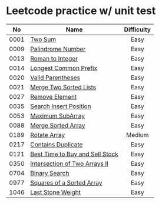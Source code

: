 # Leetcode practice w/ unit test

|  No  | Name                                                                                          | Difficulty |
|:----:|-----------------------------------------------------------------------------------------------|:----------:|
| 0001 | [Two Sum](src/main/java/leetcode/easy/TwoSum.java)                                            |    Easy    |
| 0009 | [Palindrome Number](src/main/java/leetcode/easy/PalindromeNumber.java)                        |    Easy    |  
| 0013 | [Roman to Integer](src/main/java/leetcode/easy/RomanToInteger.java)                           |    Easy    |  
| 0014 | [Longest Common Prefix](src/main/java/leetcode/easy/LongestCommonPrefix.java)                 |    Easy    |  
| 0020 | [Valid Parentheses](src/main/java/leetcode/easy/ValidParentheses.java)                        |    Easy    |
| 0021 | [Merge Two Sorted Lists](src/main/java/leetcode/easy/MergeTwoSortedLists.java)                |    Easy    |
| 0027 | [Remove Element](src/main/java/leetcode/easy/RemoveElement.java)                              |    Easy    |
| 0035 | [Search Insert Position](src/main/java/leetcode/easy/SearchInsertPosition.java)               |    Easy    |
| 0053 | [Maximum SubArray](src/main/java/leetcode/easy/MaximumSubArray.java)                          |    Easy    |
| 0088 | [Merge Sorted Array](src/main/java/leetcode/easy/MergeSortedArray.java)                       |    Easy    |
| 0189 | [Rotate Array](src/main/java/leetcode/easy/RotateArray.java)                                  |   Medium   |
| 0217 | [Contains Duplicate](src/main/java/leetcode/easy/ContainsDuplicate.java)                      |    Easy    |
| 0121 | [Best Time to Buy and Sell Stock](src/main/java/leetcode/easy/BestTimeToBuyAndSellStock.java) |    Easy    |
| 0350 | [Intersection of Two Arrays II](src/main/java/leetcode/easy/IntersectionOfTwoArrays2.java)    |    Easy    |
| 0704 | [Binary Search](src/main/java/leetcode/easy/BinarySearch.java)                                |    Easy    |            
| 0977 | [Squares of a Sorted Array](src/main/java/leetcode/easy/SquaresOfASortedArray.java)           |    Easy    |            
| 1046 | [Last Stone Weight](src/main/java/leetcode/easy/LastStoneWeight.java)                         |    Easy    |                          

